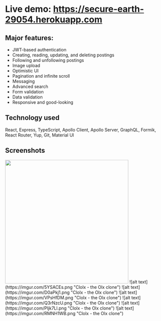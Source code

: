 # Live demo: https://secure-earth-29054.herokuapp.com

## Major features:
* JWT-based authentication
* Creating, reading, updating, and deleting postings
* Following and unfollowing postings
* Image upload
* Optimistic UI
* Pagination and infinite scroll
* Messaging
* Advanced search
* Form validation
* Data validation
* Responsive and good-looking

## Technology used
React, Express, TypeScript, Apollo Client, Apollo Server, GraphQL, Formik, React Router, Yup, Git, Material UI

## Screenshots
<img src="https://imgur.com/eapWNCh.png" width="400">
![alt text](https://imgur.com/5YSACEs.png "Clolx - the Olx clone")
![alt text](https://imgur.com/D0aPkj1.png "Clolx - the Olx clone")
![alt text](https://imgur.com/VPsHfDM.png "Clolx - the Olx clone")
![alt text](https://imgur.com/Q3rNzcU.png "Clolx - the Olx clone")
![alt text](https://imgur.com/Pljk7Ll.png "Clolx - the Olx clone")
![alt text](https://imgur.com/RMNH1WB.png "Clolx - the Olx clone")
